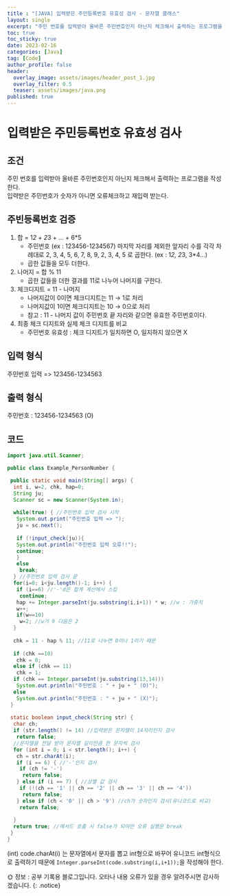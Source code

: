 ```yaml
---
title : "[JAVA] 입력받은 주민등록번호 유효성 검사 - 문자열 클래스"
layout: single
excerpt: "주민 번호를 입력받아 올바른 주민번호인지 아닌지 체크해서 출력하는 프로그램을 작성한다."
toc: true
toc_sticky: true
date: 2023-02-16
categories: [Java]
tag: [Code]
author_profile: false
header:
  overlay_image: assets/images/header_post_1.jpg
  overlay_filter: 0.5 
  teaser: assets/images/java.png
published: true
---
```


# 입력받은 주민등록번호 유효성 검사  

## 조건  
주민 번호를 입력받아 올바른 주민번호인지 아닌지 체크해서 출력하는 프로그램을 작성한다.  
입력받은 주민번호가 숫자가 아니면 오류체크하고 재입력 받는다.

## 주빈등록번호 검증
1. 합 = 1*2 + 2*3 + … + 6*5  
    - 주민번호 (ex : 123456-1234567) 마지막 자리를 제외한 앞자리 수를 각각 차례대로 2, 3, 4, 5, 6, 7, 8, 9, 2, 3, 4, 5 로 곱한다. (ex : 1*2, 2*3, 3*4...)  
    - 곱한 값들을 모두 더한다.  
2. 나머지 = 합 % 11  
    - 곱한 값들을 더한 결과를 11로 나누어 나머지를 구한다.  
3. 체크디지트 = 11 - 나머지  
    - 나머지값이 0이면 체크디지트는 11 → 1로 처리  
    - 나머지값이 1이면 체크디지트는 10 → 0으로 처리  
    - 참고 : 11 - 나머지 값이 주민번호 끝 자리와 같으면 유효한 주민번호이다.  
4. 최종 체크 디지트와 실제 체크 디지트를 비교  
    - 주민번호 유효성 : 체크 디지트가 일치하면 O, 일지하지 않으면 X  

## 입력 형식  
주민번호 입력 => 123456-1234563  

## 출력 형식
주민번호 : 123456-1234563 (O)

## 코드

```java
import java.util.Scanner;

public class Example_PersonNumber {

 public static void main(String[] args) {
  int i, w=2, chk, hap=0;
  String ju;
  Scanner sc = new Scanner(System.in);
  
  while(true) { //주민번호 입력 검사 시작
   System.out.print("주민번호 입력 => ");
   ju = sc.next();
   
   if (!input_check(ju)){
   System.out.println("주민번호 입력 오류!!");
   continue;
   }
   else
    break;
  } //주민번호 입력 검사 끝
  for(i=0; i<ju.length()-1; i++) {
   if (i==6) //'-'d은 합계 계산에서 스킵
    continue;
   hap += Integer.parseInt(ju.substring(i,i+1)) * w; //w : 가중치
   w++;
   if(w==10)
    w=2; //w가 9 다음은 2
  }
  
  chk = 11 - hap % 11; //11로 나누면 0이나 1이기 때문
  
  if (chk ==10)
   chk = 0;
  else if (chk == 11)
   chk = 1;
  if (chk == Integer.parseInt(ju.substring(13,14)))
   System.out.println("주민번호 : " + ju + " (O)");
  else
   System.out.println("주민번호 : " + ju + " (X)");
 }
 
 static boolean input_check(String str) {
  char ch;
  if (str.length() != 14) //입력받은 문자열이 14자리인지 검사
   return false;
  //문자열을 전달 받아 문자열 길이만큼 한 문자씩 검사
  for (int i = 0; i < str.length(); i++) {
   ch = str.charAt(i);
   if (i == 6) { //'-'인지 검사
    if (ch != '-')
     return false;
   } else if (i == 7) { //성별 값 검사
    if (!(ch == '1' || ch == '2' || ch == '3' || ch == '4'))
     return false;
   } else if (ch < '0' || ch > '9') //ch가 숫자인지 검사(유니코드로 비교)
    return false;
   
  }
  return true; //메서드 호출 시 false가 되야만 오류 실행문 break
 }
}
```  
(int) code.charAt(i) 는 문자열에서 문자를 뽑고 int형으로 바꾸어 유니코드 int형식으로 출력하기 때문에 `Integer.parseInt(code.substring(i,i+1));`을 작성해야 한다.  

🌞 정보 : 공부 기록용 블로그입니다. 오타나 내용 오류가 있을 경우 알려주시면 감사하겠습니다.
{: .notice}
